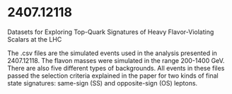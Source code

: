# 2407.12118
Datasets for Exploring Top-Quark Signatures of Heavy Flavor-Violating Scalars at the LHC

The .csv files are the simulated events used in the analysis presented in 2407.12118. The flavon masses were simulated in the range 200-1400 GeV. There are also five different types of backgrounds. All events in these files passed the selection criteria explained in the paper for two kinds of final state signatures: same-sign (SS) and opposite-sign (OS) leptons.
